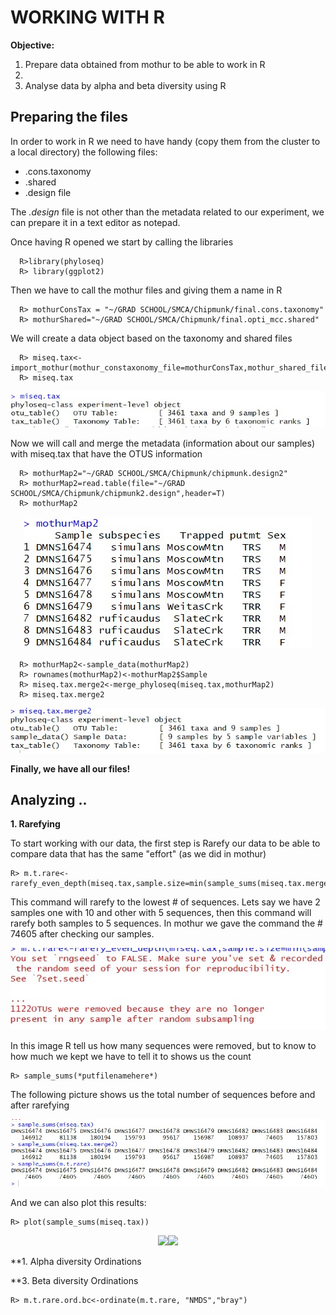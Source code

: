 # WORKING WITH R

**Objective:**
<ol>
  <li> Prepare data obtained from mothur to be able to work in R<li>
  <li> Analyse data by alpha and beta diversity using R </li>
 </ol>
 
## Preparing the files

In order to work in R we need to have handy (copy them from the cluster to a local directory) the following files:

<ul>
  <li> .cons.taxonomy</li>
  <li> .shared</li>
  <li> .design file</li>
</ul>

The *.design* file is not other than the metadata related to our experiment, we can prepare it in a text editor as notepad.

Once having R opened we start by calling the libraries 

      R>library(phyloseq)
      R> library(ggplot2)

Then we have to call the mothur files and giving them a name in R

      R> mothurConsTax = "~/GRAD SCHOOL/SMCA/Chipmunk/final.cons.taxonomy"
      R> mothurShared="~/GRAD SCHOOL/SMCA/Chipmunk/final.opti_mcc.shared"
 
 We will create a data object based on the taxonomy and shared files
 
      R> miseq.tax<-import_mothur(mothur_constaxonomy_file=mothurConsTax,mothur_shared_file=mothurShared)
      R> miseq.tax

<P align="center"><img src="/IMAGES/R_1.jpg"></p>
 
 Now we will call and merge the metadata (information about our samples) with miseq.tax that have the OTUS information
 
      R> mothurMap2="~/GRAD SCHOOL/SMCA/Chipmunk/chipmunk.design2"
      R> mothurMap2=read.table(file="~/GRAD SCHOOL/SMCA/Chipmunk/chipmunk2.design",header=T)
      R> mothurMap2

<P align="center"><img src="/IMAGES/R_2.jpg"></p>
  
      R> mothurMap2<-sample_data(mothurMap2)
      R> rownames(mothurMap2)<-mothurMap2$Sample
      R> miseq.tax.merge2<-merge_phyloseq(miseq.tax,mothurMap2)
      R> miseq.tax.merge2
  
<P align="center"><img src="/IMAGES/R_3.jpg"></p>
 
 **Finally, we have all our files!**
 
 ## Analyzing ..

**1. Rarefying**

To start working with our data, the first step is Rarefy our data to be able to compare data that has the same "effort" (as we did in mothur)
  
    R> m.t.rare<-rarefy_even_depth(miseq.tax,sample.size=min(sample_sums(miseq.tax.merge2)))
  
  This command will rarefy to the lowest # of sequences. Lets say we have 2 samples one with 10 and other with 5 sequences, then this command will rarefy both samples to 5 sequences. In mothur we gave the command the # 74605 after checking our samples.
  
  <P align="center"><img src="/IMAGES/R_4.jpg"></p>
 
 In this image R tell us how many sequences were removed, but to know to how much we kept we have to tell it to shows us the count
  
    R> sample_sums(*putfilenamehere*)
    
The following picture shows us the total number of sequences before and after rarefying

<P align="center"><img src="/IMAGES/R_5.jpg"></p>
    
And we can also plot this results:

    R> plot(sample_sums(miseq.tax))

  <P align="center"><img src="/IMAGES/Rplot_1.jpg"><img src="/IMAGES/Rplot_2.jpg"></p>

**1. Alpha diversity Ordinations

**3. Beta diversity Ordinations

    R> m.t.rare.ord.bc<-ordinate(m.t.rare, "NMDS","bray")

